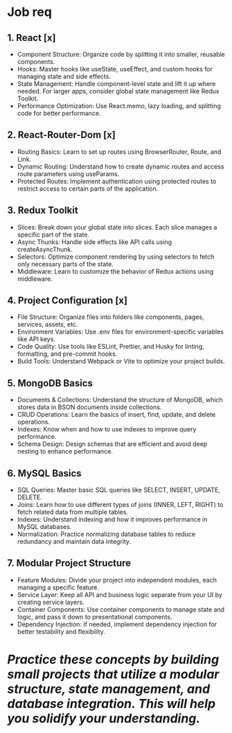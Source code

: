 # Job req

## 1. React [x]

- Component Structure: Organize code by splitting it into smaller, reusable components.
- Hooks: Master hooks like useState, useEffect, and custom hooks for managing state and side effects.
- State Management: Handle component-level state and lift it up where needed. For larger apps, consider global state management like Redux Toolkit.
- Performance Optimization: Use React.memo, lazy loading, and splitting code for better performance.

## 2. React-Router-Dom [x]

- Routing Basics: Learn to set up routes using BrowserRouter, Route, and Link.
- Dynamic Routing: Understand how to create dynamic routes and access route parameters using useParams.
- Protected Routes: Implement authentication using protected routes to restrict access to certain parts of the application.

## 3. Redux Toolkit

- Slices: Break down your global state into slices. Each slice manages a specific part of the state.
- Async Thunks: Handle side effects like API calls using createAsyncThunk.
- Selectors: Optimize component rendering by using selectors to fetch only necessary parts of the state.
- Middleware: Learn to customize the behavior of Redux actions using middleware.

## 4. Project Configuration [x]

- File Structure: Organize files into folders like components, pages, services, assets, etc.
- Environment Variables: Use .env files for environment-specific variables like API keys.
- Code Quality: Use tools like ESLint, Prettier, and Husky for linting, formatting, and pre-commit hooks.
- Build Tools: Understand Webpack or Vite to optimize your project builds.

## 5. MongoDB Basics

- Documents & Collections: Understand the structure of MongoDB, which stores data in BSON documents inside collections.
- CRUD Operations: Learn the basics of insert, find, update, and delete operations.
- Indexes: Know when and how to use indexes to improve query performance.
- Schema Design: Design schemas that are efficient and avoid deep nesting to enhance performance.

## 6. MySQL Basics

- SQL Queries: Master basic SQL queries like SELECT, INSERT, UPDATE, DELETE.
- Joins: Learn how to use different types of joins (INNER, LEFT, RIGHT) to fetch related data from multiple tables.
- Indexes: Understand indexing and how it improves performance in MySQL databases.
- Normalization: Practice normalizing database tables to reduce redundancy and maintain data integrity.

## 7. Modular Project Structure

- Feature Modules: Divide your project into independent modules, each managing a specific feature.
- Service Layer: Keep all API and business logic separate from your UI by creating service layers.
- Container Components: Use container components to manage state and logic, and pass it down to presentational components.
- Dependency Injection: If needed, implement dependency injection for better testability and flexibility.

# *Practice these concepts by building small projects that utilize a modular structure, state management, and database integration. This will help you solidify your understanding.*

